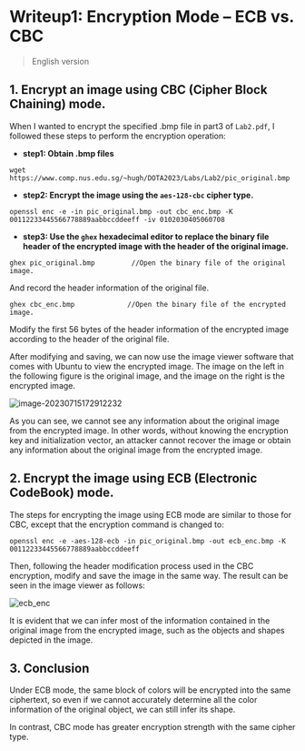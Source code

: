 # Writeup1: Encryption Mode – ECB vs. CBC

> English version



## 1. Encrypt an image using CBC (Cipher Block Chaining) mode.

When I wanted to encrypt the specified .bmp file in part3 of `Lab2.pdf`, I followed these steps to perform the encryption operation:

* **step1: Obtain .bmp files**

`wget https://www.comp.nus.edu.sg/~hugh/DOTA2023/Labs/Lab2/pic_original.bmp`

* **step2: Encrypt the image using the `aes-128-cbc` cipher type.**

`openssl enc -e -in pic_original.bmp -out cbc_enc.bmp -K 00112233445566778889aabbccddeeff -iv 0102030405060708`

* **step3: Use the `ghex` hexadecimal editor to replace the binary file header of the encrypted image with the header of the original image.**

`ghex pic_original.bmp         //Open the binary file of the original image.`

And record the header information of the original file.

`ghex cbc_enc.bmp             //Open the binary file of the encrypted image.`

Modify the first 56 bytes of the header information of the encrypted image according to the header of the original file.

After modifying and saving, we can now use the image viewer software that comes with Ubuntu to view the encrypted image. The image on the left in the following figure is the original image, and the image on the right is the encrypted image.

![image-20230715172912232](D:\Desktop\kk\2023NUS暑期研习项目\DOTAfile\Lab_image\cbc_enc.png)

As you can see, we cannot see any information about the original image from the encrypted image. In other words, without knowing the encryption key and initialization vector, an attacker cannot recover the image or obtain any information about the original image from the encrypted image.



## 2. Encrypt the image using ECB (Electronic CodeBook) mode.

The steps for encrypting the image using ECB mode are similar to those for CBC, except that the encryption command is changed to:

`openssl enc -e -aes-128-ecb -in pic_original.bmp -out ecb_enc.bmp -K 00112233445566778889aabbccddeeff`

Then, following the header modification process used in the CBC encryption, modify and save the image in the same way. The result can be seen in the image viewer as follows:

![ecb_enc](D:\Desktop\kk\2023NUS暑期研习项目\DOTAfile\Lab_image\ecb_enc.png)

It is evident that we can infer most of the information contained in the original image from the encrypted image, such as the objects and shapes depicted in the image.



## 3. Conclusion

Under ECB mode, the same block of colors will be encrypted into the same ciphertext, so even if we cannot accurately determine all the color information of the original object, we can still infer its shape.

In contrast, CBC mode has greater encryption strength with the same cipher type.